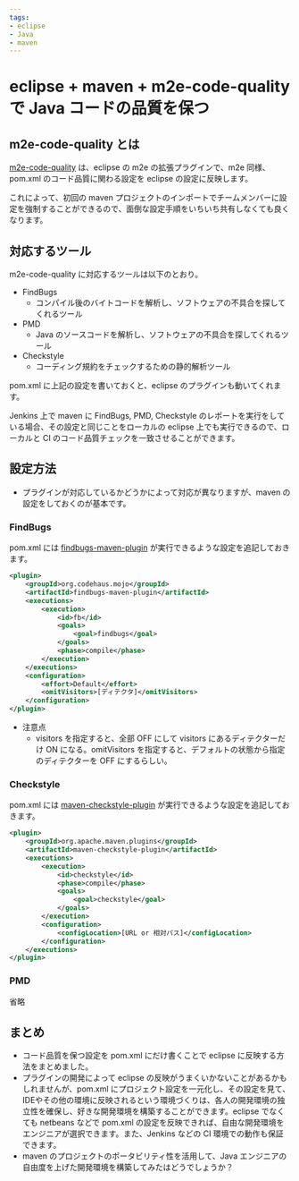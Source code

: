 ```yaml
---
tags:
- eclipse
- Java
- maven
---
```


# eclipse + maven + m2e-code-quality で Java コードの品質を保つ

## m2e-code-quality とは

[m2e-code-quality](http://m2e-code-quality.github.io/m2e-code-quality/) は、eclipse の m2e の拡張プラグインで、m2e 同様、pom.xml のコード品質に関わる設定を eclipse の設定に反映します。

これによって、初回の maven プロジェクトのインポートでチームメンバーに設定を強制することができるので、面倒な設定手順をいちいち共有しなくても良くなります。

## 対応するツール

m2e-code-quality に対応するツールは以下のとおり。

* FindBugs
    * コンパイル後のバイトコードを解析し、ソフトウェアの不具合を探してくれるツール
* PMD
    * Java のソースコードを解析し、ソフトウェアの不具合を探してくれるツール
* Checkstyle
    * コーディング規約をチェックするための静的解析ツール

pom.xml に上記の設定を書いておくと、eclipse のプラグインも動いてくれます。

Jenkins 上で maven に FindBugs, PMD, Checkstyle のレポートを実行をしている場合、その設定と同じことをローカルの eclipse 上でも実行できるので、ローカルと CI のコード品質チェックを一致させることができます。

## 設定方法

* プラグインが対応しているかどうかによって対応が異なりますが、maven の設定をしておくのが基本です。

### FindBugs

pom.xml には [findbugs-maven-plugin](http://gleclaire.github.io/findbugs-maven-plugin/) が実行できるような設定を追記しておきます。

```xml:pom.xml
<plugin>
	<groupId>org.codehaus.mojo</groupId>
	<artifactId>findbugs-maven-plugin</artifactId>
	<executions>
		<execution>
			<id>fb</id>
			<goals>
				<goal>findbugs</goal>
			</goals>
			<phase>compile</phase>
		</execution>
	</executions>
	<configuration>
		<effort>Default</effort>
		<omitVisitors>[ディテクタ]</omitVisitors>
	</configuration>
</plugin>

```

* 注意点
    * visitors を指定すると、全部 OFF にして visitors にあるディテクターだけ ON になる。omitVisitors を指定すると、デフォルトの状態から指定のディテクターを OFF にするらしい。

### Checkstyle

pom.xml には [maven-checkstyle-plugin](https://maven.apache.org/plugins/maven-checkstyle-plugin/) が実行できるような設定を追記しておきます。

```xml:pom.xml
<plugin>
	<groupId>org.apache.maven.plugins</groupId>
	<artifactId>maven-checkstyle-plugin</artifactId>
	<executions>
		<execution>
			<id>checkstyle</id>
			<phase>compile</phase>
			<goals>
				<goal>checkstyle</goal>
			</goals>
		</execution>
		<configuration>
			<configLocation>[URL or 相対パス]</configLocation>
		</configuration>
	</executions>
</plugin>
```

### PMD

省略

## まとめ

* コード品質を保つ設定を pom.xml にだけ書くことで eclipse に反映する方法をまとめました。
* プラグインの開発によって eclipse の反映がうまくいかないことがあるかもしれませんが、pom.xml にプロジェクト設定を一元化し、その設定を見て、IDEやその他の環境に反映されるという環境づくりは、各人の開発環境の独立性を確保し、好きな開発環境を構築することができます。eclipse でなくても netbeans などで pom.xml の設定を反映できれば、自由な開発環境をエンジニアが選択できます。また、Jenkins などの CI 環境での動作も保証できます。
* maven のプロジェクトのポータビリティ性を活用して、Java エンジニアの自由度を上げた開発環境を構築してみたはどうでしょうか？

